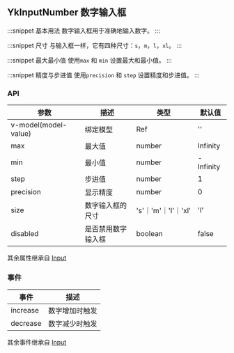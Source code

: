 ## YkInputNumber 数字输入框

:::snippet
基本用法
数字输入框用于准确地输入数字。
<InputNumberPrimary/>
:::

:::snippet
尺寸
与输入框一样，它有四种尺寸：`s`，`m`，`l`，`xl`。
<InputNumberSize/>
:::

:::snippet
最大最小值
使用`max` 和 `min` 设置最大和最小值。
<InputNumberLimit/>
:::

:::snippet
精度与步进值
使用`precision` 和 `step` 设置精度和步进值。
<InputNumberPre/>
:::

### API

| 参数                 | 描述               | 类型                | 默认值    |
| -------------------- | ------------------ | ------------------- | --------- |
| v-model(model-value) | 绑定模型           | Ref                 | ''        |
| max                  | 最大值             | number              | Infinity  |
| min                  | 最小值             | number              | -Infinity |
| step                 | 步进值             | number              | 1         |
| precision            | 显示精度           | number              | 0         |
| size                 | 数字输入框的尺寸   | 's'｜'m'｜'l'｜'xl' | 'l'       |
| disabled             | 是否禁用数字输入框 | boolean             | false     |

其余属性继承自 [Input](/module/input#Input)

### 事件

| 事件     | 描述           |
| -------- | -------------- |
| increase | 数字增加时触发 |
| decrease | 数字减少时触发 |

其余事件继承自 [Input](/module/input#Input)
